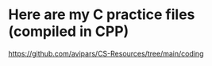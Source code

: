 # Here are my C practice files (compiled in CPP)

https://github.com/avipars/CS-Resources/tree/main/coding
